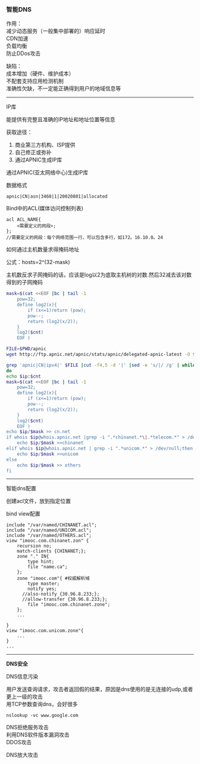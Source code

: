 ### 智能DNS

作用：  
减少动态服务（一般集中部署的）响应延时   
CDN加速  
负载均衡   
防止DDos攻击  


缺陷：  
成本增加（硬件、维护成本）  
不配套支持应用检测机制  
准确性欠缺，不一定能正确得到用户的地域信息等

----

IP库  

能提供有完整且准确的IP地址和地址位置等信息  

获取途径：  
1. 商业第三方机构、ISP提供   
2. 自己修正或弥补  
3. 通过APNIC生成IP库   


通过APNIC(亚太网络中心)生成IP库     

数据格式 

```
apnic|CN|asn|3460|1|20020801|allocated
```


Bind中的ACL(媒体访问控制列表)    

```
acl ACL_NAME{
    <需要定义的网段>;
};
//需要定义的网段：每个网络范围一行，可以包含多行，如172。16.10.0。24
```


如何通过主机数量求得掩码地址   

公式：hosts=2^(32-mask)   


主机数反求子网掩码的话，应该是log以2为底取主机树的对数.然后32减去该对数得到的子网掩码   

```bash
mask=$(cat <<EOF |bc | tail -1 
    pow=32;
    define log2(x){
        if (x<=1)return (pow);
        pow--;
        return (log2(x/2));
    }
    log2($cnt)
    EOF )
```

```bash
FILE=$PWD/apnic
wget http://ftp.apnic.net/apnic/stats/apnic/delegated-apnic-latest -O $FILE  

grep 'apnic|CN|ipv4|' $FILE |cut -f4,5 -d '|' |sed -e 's/|/ /g' | while read ip cnt  
do 
echo $ip:$cnt  
mask=$(cat <<EOF |bc | tail -1 
    pow=32;
    define log2(x){
        if (x<=1)return (pow);
        pow--;
        return (log2(x/2));
    }
    log2($cnt)
    EOF )
echo $ip/$mask >> cn.net  
if whois $ip@whois.apnic.net |grep -i ".*chinanet.*\|.*telecom.*" > /dev/null;then
    echo $ip/$mask >>chinanet
elif whois $ip@whois.apnic.net | grep -i ".*unicom.*" > /dev/null;then
    echo $ip/$mask >>unicom
else 
    echo $ip/$mask >> others
fi
```

---
智能dns配置 

创建acl文件，放到指定位置  

bind view配置  

```
include "/var/named/CHINANET.acl";
include "/var/named/UNICOM.acl";
include "/var/named/OTHERS.acl";
view "imooc.com.chinanet.zon" {
    recursion no;
    match-clients {CHINANET;};
    zone "." IN{
        type hint;
        file "name.ca";
    };
    zone "imooc.com"{ #权威解析域
        type master;
        notify yes;
      //also-notify {30.96.8.233;};
      //allow-transfer {30.96.8.233;};
        file "imooc.com.chinanet.zone";
    };
    ...

}
view "imooc.com.unicom.zone"{
    ...
}
...
```

---

**DNS安全**  

DNS信息污染  

用户发送查询请求，攻击者返回假的结果，原因是dns使用的是无连接的udp,或者更上一级的攻击  
用TCP参数查询dns，会好很多

```
nslookup -vc www.google.com
```


DNS拒绝服务攻击  
利用DNS软件版本漏洞攻击  
DDOS攻击

DNS放大攻击  


